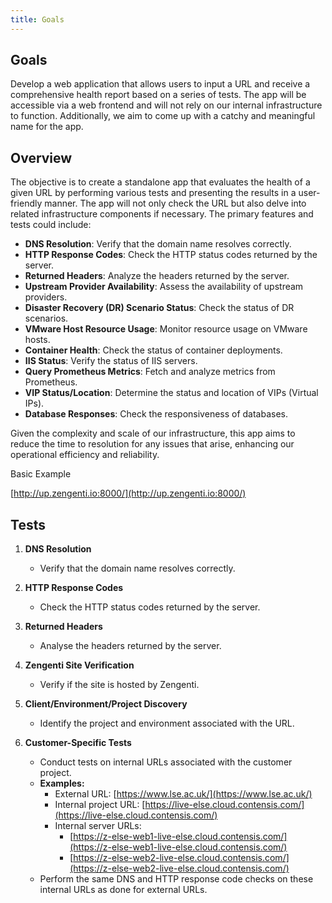 ```yaml
---
title: Goals
---
```

## **Goals**

Develop a web application that allows users to input a URL and receive a comprehensive health report based on a series of tests. The app will be accessible via a web frontend and will not rely on our internal infrastructure to function. Additionally, we aim to come up with a catchy and meaningful name for the app.

## **Overview**

The objective is to create a standalone app that evaluates the health of a given URL by performing various tests and presenting the results in a user-friendly manner. The app will not only check the URL but also delve into related infrastructure components if necessary. The primary features and tests could include:

- **DNS Resolution**: Verify that the domain name resolves correctly.
- **HTTP Response Codes**: Check the HTTP status codes returned by the server.
- **Returned Headers**: Analyze the headers returned by the server.
- **Upstream Provider Availability**: Assess the availability of upstream providers.
- **Disaster Recovery (DR) Scenario Status**: Check the status of DR scenarios.
- **VMware Host Resource Usage**: Monitor resource usage on VMware hosts.
- **Container Health**: Check the status of container deployments.
- **IIS Status**: Verify the status of IIS servers.
- **Query Prometheus Metrics**: Fetch and analyze metrics from Prometheus.
- **VIP Status/Location**: Determine the status and location of VIPs (Virtual IPs).
- **Database Responses**: Check the responsiveness of databases.

Given the complexity and scale of our infrastructure, this app aims to reduce the time to resolution for any issues that arise, enhancing our operational efficiency and reliability.

Basic Example

[http://up.zengenti.io:8000/](http://up.zengenti.io:8000/)

## **Tests**

1. **DNS Resolution**
   - Verify that the domain name resolves correctly.

2. **HTTP Response Codes**
   - Check the HTTP status codes returned by the server.

3. **Returned Headers**
   - Analyse the headers returned by the server.

4. **Zengenti Site Verification**
   - Verify if the site is hosted by Zengenti.

5. **Client/Environment/Project Discovery**
   - Identify the project and environment associated with the URL.

6. **Customer-Specific Tests**
   - Conduct tests on internal URLs associated with the customer project.
   - **Examples:**
     - External URL: [https://www.lse.ac.uk/](https://www.lse.ac.uk/)
     - Internal project URL: [https://live-else.cloud.contensis.com/](https://live-else.cloud.contensis.com/)
     - Internal server URLs:
       - [https://z-else-web1-live-else.cloud.contensis.com/](https://z-else-web1-live-else.cloud.contensis.com/)
       - [https://z-else-web2-live-else.cloud.contensis.com/](https://z-else-web2-live-else.cloud.contensis.com/)
   - Perform the same DNS and HTTP response code checks on these internal URLs as done for external URLs.
